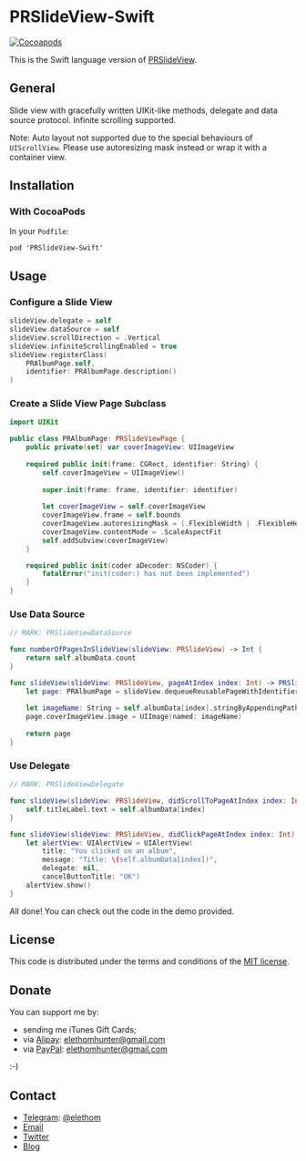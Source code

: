 # PRSlideView-Swift

[![Cocoapods](https://cocoapod-badges.herokuapp.com/v/PRSlideView-Swift/badge.png)](http://cocoapods.org/?q=PRSlideView-Swift)

This is the Swift language version of [PRSlideView](https://github.com/Elethom/PRSlideView).

## General

Slide view with gracefully written UIKit-like methods, delegate and data source protocol. Infinite scrolling supported.

Note: Auto layout not supported due to the special behaviours of `UIScrollView`. Please use autoresizing mask instead or wrap it with a container view.

## Installation

### With CocoaPods

In your `Podfile`:

```
pod 'PRSlideView-Swift'
```

## Usage

### Configure a Slide View

```Swift
slideView.delegate = self
slideView.dataSource = self
slideView.scrollDirection = .Vertical
slideView.infiniteScrollingEnabled = true
slideView.registerClass(
    PRAlbumPage.self,
    identifier: PRAlbumPage.description()
)
```

### Create a Slide View Page Subclass

```Swift
import UIKit

public class PRAlbumPage: PRSlideViewPage {
    public private(set) var coverImageView: UIImageView
    
    required public init(frame: CGRect, identifier: String) {
        self.coverImageView = UIImageView()
        
        super.init(frame: frame, identifier: identifier)
        
        let coverImageView = self.coverImageView
        coverImageView.frame = self.bounds
        coverImageView.autoresizingMask = (.FlexibleWidth | .FlexibleHeight)
        coverImageView.contentMode = .ScaleAspectFit
        self.addSubview(coverImageView)
    }

    required public init(coder aDecoder: NSCoder) {
        fatalError("init(coder:) has not been implemented")
    }
}
```

### Use Data Source

```Swift
// MARK: PRSlideViewDataSource

func numberOfPagesInSlideView(slideView: PRSlideView) -> Int {
    return self.albumData.count
}

func slideView(slideView: PRSlideView, pageAtIndex index: Int) -> PRSlideViewPage {
    let page: PRAlbumPage = slideView.dequeueReusablePageWithIdentifier(PRAlbumPage.description(), index: index) as PRAlbumPage
    
    let imageName: String = self.albumData[index].stringByAppendingPathExtension("jpg")!
    page.coverImageView.image = UIImage(named: imageName)
    
    return page
}
```

### Use Delegate

```Swift
// MARK: PRSlideViewDelegate

func slideView(slideView: PRSlideView, didScrollToPageAtIndex index: Int) {
    self.titleLabel.text = self.albumData[index]
}

func slideView(slideView: PRSlideView, didClickPageAtIndex index: Int) {
    let alertView: UIAlertView = UIAlertView(
        title: "You clicked on an album",
        message: "Title: \(self.albumData[index])",
        delegate: nil,
        cancelButtonTitle: "OK")
    alertView.show()
}
```

All done! You can check out the code in the demo provided.

## License

This code is distributed under the terms and conditions of the [MIT license](http://opensource.org/licenses/MIT).

## Donate

You can support me by:

* sending me iTunes Gift Cards;
* via [Alipay](https://www.alipay.com): elethomhunter@gmail.com
* via [PayPal](https://www.paypal.com): elethomhunter@gmail.com

:-)

## Contact

* [Telegram](https://telegram.org): [@elethom](http://telegram.me/elethom)
* [Email](mailto:elethomhunter@gmail.com)
* [Twitter](https://twitter.com/elethomhunter)
* [Blog](http://blog.projectrhinestone.org)

